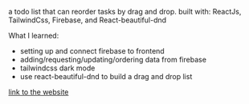 a todo list that can reorder tasks by drag and drop.
built with: ReactJs, TailwindCss, Firebase, and React-beautiful-dnd 

What I learned:
* setting up and connect firebase to frontend
* adding/requesting/updating/ordering data from firebase
* tailwindcss dark mode
* use react-beautiful-dnd to build a drag and drop list

[link to the website](https://todo-app-6aec0.firebaseapp.com/)
